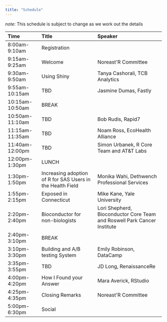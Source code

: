 ```yaml
---
title: "Schedule"
---
```


*note:* This schedule is subject to change as we work out the details

|Time|Title|Speaker|
|:---|:---|:---|
|8:00am-9:10am|Registration||
|9:15am-9:25am|Welcome|Noreast'R Committee|
|9:30am-9:50am|Using Shiny|Tanya Cashorali, TCB Analytics|
|9:55am-10:15am|TBD|Jasmine Dumas, Fastly|
|10:15am-10:50am|BREAK||
|10:50am-11:10am|TBD|Bob Rudis, Rapid7|
|11:15am-11:35am|TBD|Noam Ross, EcoHealth Alliance|
|11:40am-12:00pm|TBD|Simon Urbanek, R Core Team and AT&T Labs|
|12:00pm-1:30pm|LUNCH||
|1:30pm-1:50pm|Increasing adoption of R for SAS Users in the Health Field|Monika Wahi, Dethwench Professional Services|
|1:55pm-2:15pm|Exposed in Connecticut|Mike Kane, Yale University|
|2:20pm-2:40pm|Bioconductor for non-biologists|Lori Shepherd,  Bioconductor Core Team and Roswell Park Cancer Institute|
|2:40pm-3:10pm|BREAK||
|3:10pm-3:30pm|Building and A/B testing System|Emily Robinson, DataCamp|
|3:35pm-3:55pm|TBD|JD Long, RenaissanceRe|
|4:00pm-4:20pm|How I Found your Answer|Mara Averick, RStudio|
|4:25pm-4:35pm|Closing Remarks|Noreast'R Committee|
|5:00pm-6:30pm|Social||
